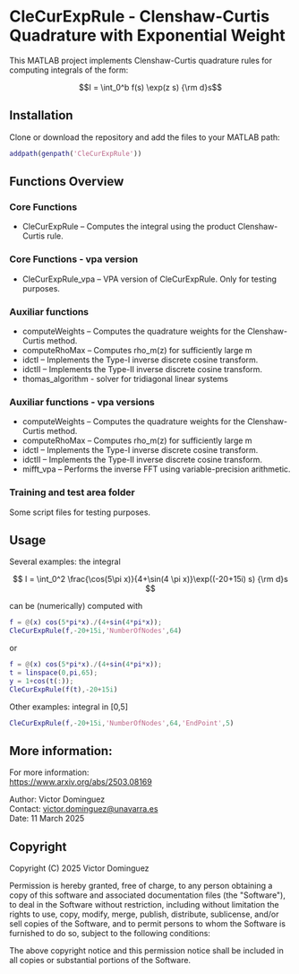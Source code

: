# CleCurExpRule - Clenshaw-Curtis Quadrature with Exponential Weight

This MATLAB project implements Clenshaw-Curtis quadrature rules for computing integrals of the form:  

$$I = \int_0^b f(s) \exp(z s) {\rm d}s$$

## Installation
Clone or download the repository and add the files to your MATLAB path:

```matlab
addpath(genpath('CleCurExpRule'))
```

## Functions Overview

### Core Functions

* CleCurExpRule – Computes the integral using the product Clenshaw-Curtis rule.

### Core Functions - vpa version

* CleCurExpRule_vpa – VPA version of CleCurExpRule. Only for testing purposes. 

### Auxiliar functions

* computeWeights – Computes the quadrature weights for the Clenshaw-Curtis method.
* computeRhoMax – Computes rho_m(z) for sufficiently large m 
* idctI – Implements the Type-I inverse discrete cosine transform.
* idctII – Implements the Type-II inverse discrete cosine transform.
* thomas_algorithm - solver for tridiagonal linear systems

### Auxiliar functions - vpa versions

* computeWeights – Computes the quadrature weights for the Clenshaw-Curtis method.
* computeRhoMax – Computes rho_m(z) for sufficiently large m 
* idctI – Implements the Type-I inverse discrete cosine transform.
* idctII – Implements the Type-II inverse discrete cosine transform.
* mifft_vpa – Performs the inverse FFT using variable-precision arithmetic.

### Training and test area folder

Some script files for testing purposes.


## Usage 
Several examples: the integral

$$ I = \int_0^2 \frac{\cos(5\pi x)}{4+\sin(4 \pi x)}\exp((-20+15i) s) {\rm d}s $$

can be (numerically) computed with 

```matlab
f = @(x) cos(5*pi*x)./(4+sin(4*pi*x));
CleCurExpRule(f,-20+15i,'NumberOfNodes',64)
```
or
```matlab
f = @(x) cos(5*pi*x)./(4+sin(4*pi*x));
t = linspace(0,pi,65);
y = 1+cos(t(:));  
CleCurExpRule(f(t),-20+15i)
```

Other examples: integral in [0,5]

```matlab
CleCurExpRule(f,-20+15i,'NumberOfNodes',64,'EndPoint',5)
```

## More information:
For more information:  
    https://www.arxiv.org/abs/2503.08169
    
Author: Victor Dominguez  
Contact: victor.dominguez@unavarra.es  
Date: 11 March 2025

## Copyright

Copyright (C) 2025 Victor Dominguez

Permission is hereby granted, free of charge, to any person obtaining a
copy of this software and associated documentation files (the "Software"),
to deal in the Software without restriction, including without limitation
the rights to use, copy, modify, merge, publish, distribute, sublicense,
and/or sell copies of the Software, and to permit persons to whom the
Software is furnished to do so, subject to the following conditions:

The above copyright notice and this permission notice shall be included
in all copies or substantial portions of the Software.
